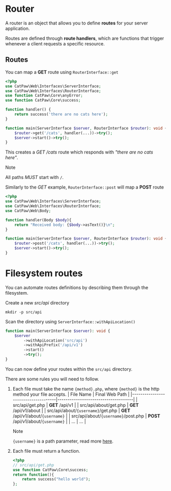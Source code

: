 # Router

A router is an object that allows you to define __routes__ for your server application.

Routes are defined through __route handlers__, which are functions that trigger whenever a client requests a specific resource.

## Routes

You can map a __GET__ route using `RouterInterface::get`

```php
<?php
use CatPaw\Web\Interfaces\ServerInterface;
use CatPaw\Web\Interfaces\RouterInterface;
use function CatPaw\Core\anyError;
use function CatPaw\Core\success;

function handler() {
    return success('there are no cats here');
}

function main(ServerInterface $server, RouterInterface $router): void {
    $router->get('/cats', handler(...))->try();
    $server->start()->try();
}
```

This creates a _GET /cats_ route which responds with _"there are no cats here"_.

> [!NOTE]
> All paths _MUST_ start with `/`.


Similarly to the _GET_ example, `RouterInterface::post` will map a **POST** route

```php
<?php
use CatPaw\Web\Interfaces\ServerInterface;
use CatPaw\Web\Interfaces\RouterInterface;
use CatPaw\Web\Body;

function handler(Body $body){
    return "Received body: {$body->asText()}\n";
}

function main(ServerInterface $server, RouterInterface $router): void {
    $router->post('/cats', handler(...))->try();
    $server->start()->try();
}
```

# Filesystem routes

You can automate routes definitions by describing them through the filesystem.

Create a new _src/api_ directory
```shell
mkdir -p src/api
```
Scan the directory using `ServerInterface::withApiLocation()`
```php
function main(ServerInterface $server): void {
    $server
        ->withApiLocation('src/api')
        ->withApiPrefix('/api/v1')
        ->start()
        ->try();
}
```

You can now define your routes within the `src/api` directory.

There are some rules you will need to follow.

1. Each file must take the name `{method}.php`, where `{method}` is the http method your file accepts.
   | File Name                           | Final Web Path                      |
   |-------------------------------------|-------------------------------------|
   | src/api/get.php                     | __GET__ /api/v1                     |
   | src/api/about/get.php               | __GET__ /api/v1/about               |
   | src/api/about/`{username}`/get.php  | __GET__ /api/v1/about/`{username}`  |
   | src/api/about/`{username}`/post.php | __POST__ /api/v1/about/`{username}` |
   | ...                                 | ...                                 |

   > [!NOTE]
   > `{username}` is a path parameter, read more [here](./Server%20Path%20Parameters.md).
2. Each file must return a function.
   ```php
   <?php
   // src/api/get.php
   use function CatPaw\Core\success;
   return function(){
       return success("hello world");
   };
   ```